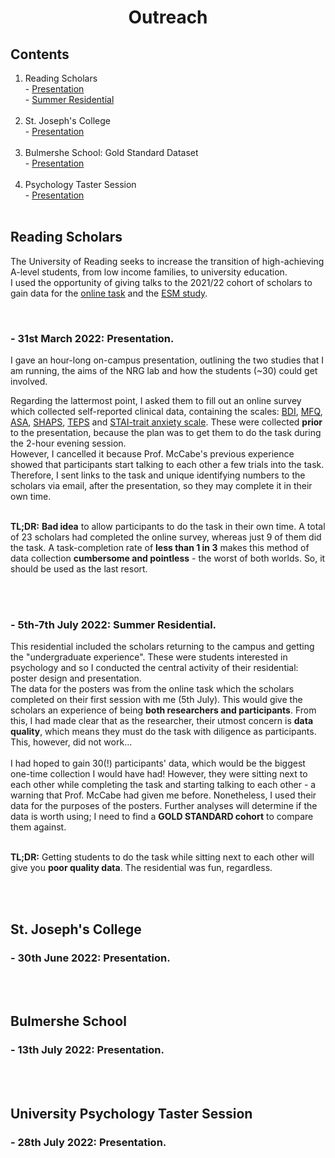 <h1 align="center"> Outreach </h1>

## Contents
1. Reading Scholars<br> - [Presentation](outreach.md#--31st-march-2022-presentation)<br> - [Summer Residential](outreach.md#--5th-7th-july-2022-summer-residential)<br><br>
2. St. Joseph's College<br> - [Presentation](outreach.md#--30th-june-2022-presentation)<br><br>
3. Bulmershe School: Gold Standard Dataset<br> - [Presentation](outreach.md#--13th-july-2022-presentation)<br><br>
4. Psychology Taster Session<br> - [Presentation](outreach.md#--28th-july-2022-presentation)<br><br>


## Reading Scholars
The University of Reading seeks to increase the transition of high-achieving A-level students, from low income families, to university education.<br>
I used the opportunity of giving talks to the 2021/22 cohort of scholars to gain data for the [online task](task.md) and the [ESM study](esm1.md). 

<br>

### - 31st March 2022: Presentation.
I gave an hour-long on-campus presentation, outlining the two studies that I am running, the aims of the NRG lab and how the students (~30) could get involved.
<br>

Regarding the lattermost point, I asked them to fill out an online survey which collected self-reported clinical data, containing the scales: <a href="https://www.ismanet.org/doctoryourspirit/pdfs/Beck-Depression-Inventory-BDI.pdf" target="blank_">BDI</a>, <a href="https://devepi.duhs.duke.edu/files/2018/03/MFQ-Adult-Self-Report-Long.pdf" target="blank_">MFQ</a>, <a href="https://psycnet.apa.org/record/2021-31031-001" target="blank_">ASA</a>, <a href="https://www.ncbi.nlm.nih.gov/pmc/articles/PMC2957191/" target="blank_">SHAPS</a>, <a href="http://citeseerx.ist.psu.edu/viewdoc/download?doi=10.1.1.379.8517&rep=rep1&type=pdf" target="blank_">TEPS</a> and <a href="https://oml.eular.org/sysModules/obxOML/docs/id_150/State-Trait-Anxiety-Inventory.pdf" target="blank_">STAI-trait anxiety scale</a>. These were collected **prior** to the presentation, because the plan was to get them to do the task during the 2-hour evening session. 
<br>
However, I cancelled it because Prof. McCabe's previous experience showed that participants start talking to each other a few trials into the task. Therefore, I sent links to the task and unique identifying numbers to the scholars via email, after the presentation, so they may complete it in their own time.
<br>
<br>

**TL;DR:** **Bad idea** to allow participants to do the task in their own time. A total of 23 scholars had completed the online survey, whereas just 9 of them did the task. A task-completion rate of **less than 1 in 3** makes this method of data collection **cumbersome and pointless** - the worst of both worlds. So, it should be used as the last resort.

<br>
<br>

### - 5th-7th July 2022: Summer Residential.
This residential included the scholars returning to the campus and getting the "undergraduate experience". These were students interested in psychology and so I conducted the central activity of their residential: poster design and presentation. <br>
The data for the posters was from the online task which the scholars completed on their first session with me (5th July). This would give the scholars an experience of being **both researchers and participants**. From this, I had made clear that as the researcher, their utmost concern is **data quality**, which means they must do the task with diligence as participants. This, however, did not work... <br><br>
I had hoped to gain 30(!) participants' data, which would be the biggest one-time collection I would have had! However, they were sitting next to each other while completing the task and starting talking to each other - a warning that Prof. McCabe had given me before. Nonetheless, I used their data for the purposes of the posters. Further analyses will determine if the data is worth using; I need to find a **GOLD STANDARD cohort** to compare them against. 
<br>
<br>

**TL;DR:** Getting students to do the task while sitting next to each other will give you **poor quality data**. The residential was fun, regardless.

<br>
<br>

## St. Joseph's College

### - 30th June 2022: Presentation.


<br>
<br>

## Bulmershe School 
### - 13th July 2022: Presentation.


<br>
<br>

## University Psychology Taster Session
### - 28th July 2022: Presentation.


<br>
<br>
<br>
<br>
<br>
<br>
  
